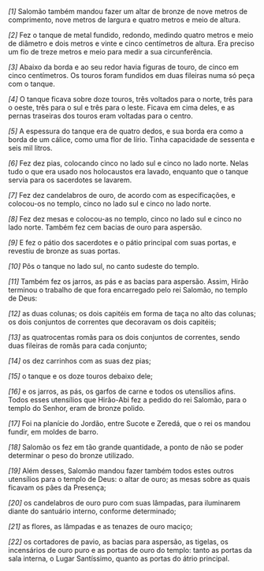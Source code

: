*[1]* Salomão também mandou fazer um altar de bronze de nove metros de comprimento, nove metros de largura e quatro metros e meio de altura.

*[2]* Fez o tanque de metal fundido, redondo, medindo quatro metros e meio de diâmetro e dois metros e vinte e cinco centímetros de altura. Era preciso um fio de treze metros e meio para medir a sua circunferência.

*[3]* Abaixo da borda e ao seu redor havia figuras de touro, de cinco em cinco centímetros. Os touros foram fundidos em duas fileiras numa só peça com o tanque.

*[4]* O tanque ficava sobre doze touros, três voltados para o norte, três para o oeste, três para o sul e três para o leste. Ficava em cima deles, e as pernas traseiras dos touros eram voltadas para o centro.

*[5]* A espessura do tanque era de quatro dedos, e sua borda era como a borda de um cálice, como uma flor de lírio. Tinha capacidade de sessenta e seis mil litros.

*[6]* Fez dez pias, colocando cinco no lado sul e cinco no lado norte. Nelas tudo o que era usado nos holocaustos era lavado, enquanto que o tanque servia para os sacerdotes se lavarem.

*[7]* Fez dez candelabros de ouro, de acordo com as especificações, e colocou-os no templo, cinco no lado sul e cinco no lado norte.

*[8]* Fez dez mesas e colocou-as no templo, cinco no lado sul e cinco no lado norte. Também fez cem bacias de ouro para aspersão.

*[9]* E fez o pátio dos sacerdotes e o pátio principal com suas portas, e revestiu de bronze as suas portas.

*[10]* Pôs o tanque no lado sul, no canto sudeste do templo.

*[11]* Também fez os jarros, as pás e as bacias para aspersão. Assim, Hirão terminou o trabalho de que fora encarregado pelo rei Salomão, no templo de Deus:

*[12]* as duas colunas; os dois capitéis em forma de taça no alto das colunas; os dois conjuntos de correntes que decoravam os dois capitéis;

*[13]* as quatrocentas romãs para os dois conjuntos de correntes, sendo duas fileiras de romãs para cada conjunto;

*[14]* os dez carrinhos com as suas dez pias;

*[15]* o tanque e os doze touros debaixo dele;

*[16]* e os jarros, as pás, os garfos de carne e todos os utensílios afins. Todos esses utensílios que Hirão-Abi fez a pedido do rei Salomão, para o templo do Senhor, eram de bronze polido.

*[17]* Foi na planície do Jordão, entre Sucote e Zeredá, que o rei os mandou fundir, em moldes de barro.

*[18]* Salomão os fez em tão grande quantidade, a ponto de não se poder determinar o peso do bronze utilizado.

*[19]* Além desses, Salomão mandou fazer também todos estes outros utensílios para o templo de Deus: o altar de ouro; as mesas sobre as quais ficavam os pães da Presença;

*[20]* os candelabros de ouro puro com suas lâmpadas, para iluminarem diante do santuário interno, conforme determinado;

*[21]* as flores, as lâmpadas e as tenazes de ouro maciço;

*[22]* os cortadores de pavio, as bacias para aspersão, as tigelas, os incensários de ouro puro e as portas de ouro do templo: tanto as portas da sala interna, o Lugar Santíssimo, quanto as portas do átrio principal.

